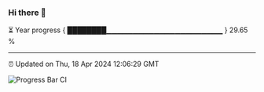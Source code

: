 ### Hi there 👋

⏳ Year progress { ████████▁▁▁▁▁▁▁▁▁▁▁▁▁▁▁▁▁▁▁▁▁▁ } 29.65 %

---

⏰ Updated on Thu, 18 Apr 2024 12:06:29 GMT

![Progress Bar CI](https://github.com/liununu/liununu/workflows/Progress%20Bar%20CI/badge.svg)
